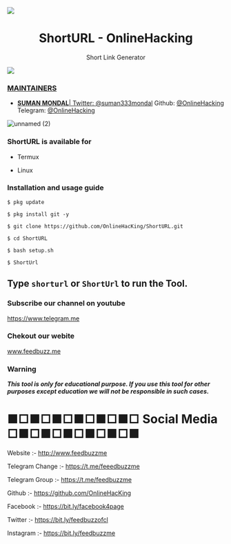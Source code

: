 
  <img src="https://i.pinimg.com/originals/54/19/02/541902f716f7edd427cfa5a9e1230be6.png">  
</p>

<h1 align="center">ShortURL - OnlineHacking</h1>
<p align="center">
  Short Link Generator 
</p>

<a href="https://t.me/OnlineHacking"><img src="https://img.shields.io/badge/telegram-Mr.Suman || OnlineHacking-blue.svg">


### MAINTAINERS
* **SUMAN MONDAL**| 
Twitter: <a href="https://twitter.com/suman333mondal">@suman333mondal</a>
Github: <a href="https://github.com/OnlineHacking">@OnlineHacking</a>
Telegram: <a href="https://t.me/OnlineHacking">@OnlineHacking</a>

![unnamed (2)](https://i.pinimg.com/originals/85/9d/73/859d73549fecc2d9d5b44f02c6ae4044.png)



### ShortURL is available for

* Termux

* Linux

### Installation and usage guide
```
$ pkg update
```
```
$ pkg install git -y
```
```
$ git clone https://github.com/OnlineHacKing/ShortURL.git
```
```
$ cd ShortURL
```
```
$ bash setup.sh
```
```
$ ShortUrl
```

## Type `shorturl` or `ShortUrl` to run the Tool.

### Subscribe our channel on youtube
https://www.telegram.me

### Chekout our webite 
www.feedbuzz.me
     
### Warning

***This tool is only for educational purpose. If you use this tool for other purposes except education we will not be responsible in such cases.***

# ■□■□■□■□■□■□ Social Media □■□■□■□■□■□■

Website :- http://www.feedbuzzme



Telegram Change :- https://t.me/feeedbuzzme

Telegram Group :- https://t.me/feedbuzzme

Github :- https://github.com/OnlineHacKing

Facebook :-  https://bit.ly/facebook4page

Twitter :- https://bit.ly/feedbuzzofcl

Instagram :- https://bit.ly/feedbuzzme




